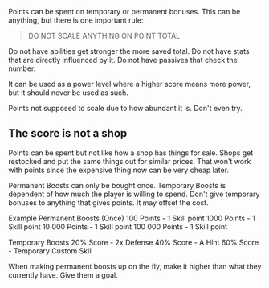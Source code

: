 Points can be spent on temporary or permanent bonuses. This can be anything, but there is one important rule:

> DO NOT SCALE ANYTHING ON POINT TOTAL

Do not have abilities get stronger the more saved total.
Do not have stats that are directly influenced by it.
Do not have passives that check the number.

It can be used as a power level where a higher score means more power, but it should never be used as such.

Points not supposed to scale due to how abundant it is. Don't even try.

## The score is not a shop
Points can be spent but not like how a shop has things for sale. Shops get restocked and put the same things out for similar prices. That won't work with points since the expensive thing now can be very cheap later. 

Permanent Boosts can only be bought once.
Temporary Boosts is dependent of how much the player is willing to spend. Don't give temporary bonuses to anything that gives points. It may offset the cost.

Example
Permanent Boosts (Once)
100 Points - 1 Skill point
1000 Points - 1 Skill point
10 000 Points - 1 Skill point
100 000 Points - 1 Skill point

Temporary Boosts
20% Score - 2x Defense
40% Score - A Hint
60% Score - Temporary Custom Skill

When making permanent boosts up on the fly, make it higher than what they currently have. Give them a goal.